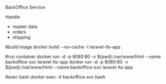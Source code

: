 BackOffice Service

Handle
- master data
- orders
- shipping


#build image
docker build --no-cache -t laravel-lts-app .

#run container
docker run -d -p 8080:80 -v $(pwd):/var/www/html --name backoffice-svc laravel-lts-app
docker run -d -p 8080:80 -v $(pwd):/var/www/html --name backoffice-svc laravel-lts-app


#exec bash
docker exec -it backoffice-svc bash
